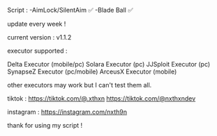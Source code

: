 Script :
-AimLock/SilentAim ✅
-Blade Ball ✅

update every week ! 

current version : v1.1.2

executor supported :

Delta Executor (mobile/pc)
Solara Executor (pc)
JJSploit Executor (pc)
SynapseZ Executor (pc/mobile)
ArceusX Executor (mobile)

other executors may work but I can't test them all.


tiktok : https://tiktok.com/@.xthxn
         https://tiktok.com/@nxthxndev


         
instagram : https://instagram.com/nxth9n

thank for using my script ! 

